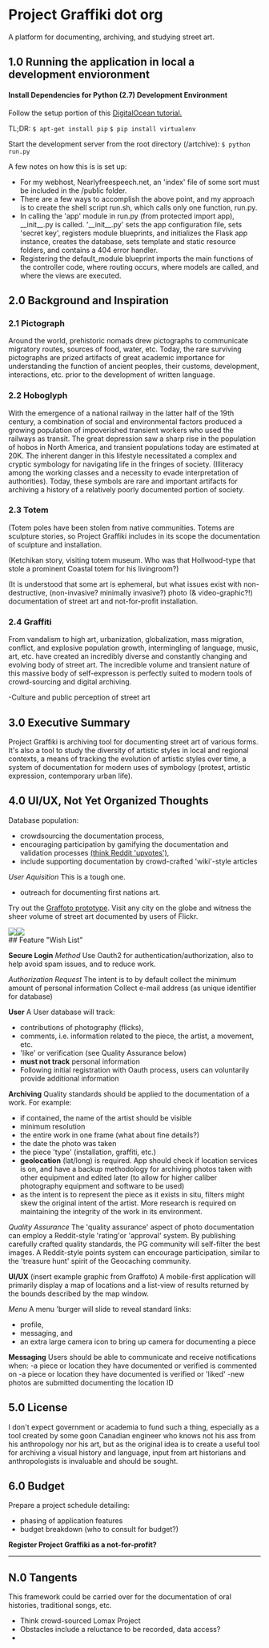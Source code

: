 # Project Graffiki dot org

A platform for documenting, archiving, and studying street art.

## 1.0 Running the application in local a development envioronment

#### Install Dependencies for Python (2.7) Development Environment

Follow the setup portion of this [DigitalOcean tutorial.](https://www.digitalocean.com/community/tutorials/how-to-structure-large-flask-applications)

TL;DR:
`$ apt-get install pip`
`$ pip install virtualenv`

Start the development server from the root directory (/artchive):
`$ python run.py`

A few notes on how this is is set up:

<ul>
<li>For my webhost, Nearlyfreespeech.net, an 'index' file of some
sort must be included in the /public folder.</li>
<li>There are a few ways to accomplish the above point, and
my approach is to create the shell script run.sh, which calls
only one function, run.py.</li>
<li>In calling the 'app' module in run.py  (from protected import app),
__init__.py is called.  '__init__.py' sets the app configuration file,
sets 'secret key', registers module blueprints, and initializes the Flask app instance, creates the database, sets template and static resource folders, and contains a 404 error handler.
</li>
<li>Registering the default_module blueprint imports the main
functions of the controller code, where routing occurs, where
models are called, and where the views are executed.</li>
</ul>


## 2.0 Background and Inspiration

### 2.1 Pictograph

Around the world, prehistoric nomads drew pictographs to communicate migratory routes, sources of food, water, etc.  Today, the rare surviving pictographs are prized artifacts of great academic importance for understanding the function of ancient peoples, their customs, development, interactions, etc. prior to the development of written language.

### 2.2 Hoboglyph

With the emergence of a national railway in the latter half of the 19th century, a combination of social and environmental factors produced a growing population of impoverished transient workers who used the railways as transit.  The great depression saw a sharp rise in the population of hobos in North America, and transient populations today are estimated at 20K.  The inherent danger in this lifestyle necessitated a complex and cryptic symbology for navigating life in the fringes of society.  (Illiteracy among the working classes and a necessity to evade interpretation of authorities).  Today, these symbols are rare and important artifacts for archiving a history of a relatively poorly documented portion of society.

### 2.3 Totem

(Totem poles have been stolen from native communities.  Totems are sculpture stories, so Project Graffiki includes in its scope the documentation of sculpture and installation.

(Ketchikan story, visiting totem museum.  Who was that Hollwood-type that stole a prominent Coastal totem for his livingroom?)

(It is understood that some art is ephemeral, but what issues exist with
non-destructive, (non-invasive?  minimally invasive?) photo (& video-graphic?!)
documentation of street art and not-for-profit installation.

### 2.4 Graffiti

From vandalism to high art, urbanization, globalization, mass migration, conflict, and explosive population growth, intermingling of language, music, art, etc. have created an incredibly diverse and constantly changing and evolving body of street art.  The incredible volume and transient nature of this massive body of self-expresson is perfectly suited to modern tools of crowd-sourcing and digital archiving.

-Culture and public perception of street art


## 3.0 Executive Summary

Project Graffiki is archiving tool for documenting street art of various forms.  It's also a tool to study the diversity of artistic styles in local and regional contexts, a means of tracking the evolution of artistic styles over time, a system of documentation for modern uses of symbology (protest, artistic expression, contemporary urban life).

## 4.0 UI/UX, Not Yet Organized Thoughts

Database population:
* crowdsourcing the documentation process,
* encouraging participation by gamifying the documentation and validation
processes <a href="https://www.reddit.com/wiki/faq#wiki_how_is_a_submission.27s_score_determined.3F">(think Reddit 'upvotes')</a>,
* include supporting documentation by crowd-crafted 'wiki'-style articles

_User Aquisition_
This is a tough one.
* outreach for documenting first nations art.

Try out the <a href="https://github.com/dankovacek/P5-1-hoodmap">Graffoto prototype</a>.  Visit any city on the globe and witness the sheer
volume of street art documented by users of Flickr.

<div class="flex">
<img src="/public/graffikiapp/static/images/UIlandscape.jpg"><img src="/public/graffikiapp/static/images/UImobileprofile.jpg">

</div>
## Feature "Wish List"

**Secure Login**
_Method_
Use Oauth2 for authentication/authorization, also to help avoid
spam issues, and to reduce work.

_Authorization Request_
The intent is to by default collect the minimum amount of personal information
Collect e-mail address (as unique identifier for database)

**User**
A User database will track:
* contributions of photography (flicks),
* comments, i.e. information related to the piece, the artist, a movement, etc.
* 'like' or verification (see Quality Assurance below)
* **must not track** personal information
* Following initial registration with Oauth process, users can voluntarily
provide additional information

**Archiving**
Quality standards should be applied to the documentation of a work.  For example:
* if contained, the name of the artist should be visible
* minimum resolution
* the entire work in one frame (what about fine details?)
* the date the photo was taken
* the piece 'type' (installation, graffiti, etc.)
* **geolocation** (lat/long) is required.  App should check if location services
is on, and have a backup methodology for archiving photos taken with other equipment and edited later (to allow for higher caliber photography equipment and software to be used)
* as the intent is to represent the piece as it exists in situ, filters might
skew the original intent of the artist.  More research is required on maintaining
the integrity of the work in its environment.

_Quality Assurance_
The 'quality assurance' aspect of photo documentation can employ a Reddit-style
'rating'or 'approval' system.  By publishing carefully crafted quality standards,
the PG community will self-filter the best images.  A Reddit-style points system
can encourage participation, similar to the 'treasure hunt' spirit of the Geocaching
community.

**UI/UX**
(insert example graphic from Graffoto)
A mobile-first application will primarily display a map of locations and a
list-view of results returned by the bounds described by the map window.

_Menu_
A menu 'burger will slide to reveal standard links:
* profile,
* messaging, and
* an extra large camera icon to bring up camera for documenting a piece

**Messaging**
Users should be able to communicate and receive notifications when:
-a piece or location they have documented or verified is commented on
-a piece or location they have documented is verified or 'liked'
-new photos are submitted documenting the location ID

## 5.0 License

I don't expect government or academia to fund such a thing, especially as a tool created by some goon Canadian engineer who knows not his ass from his anthropology nor his art, but as the original idea is to create a useful tool for archiving a visual history and language, input from art historians and anthropologists is invaluable and should be sought.


## 6.0 Budget

Prepare a project schedule detailing:
* phasing of application features
* budget breakdown
(who to consult for budget?)

**Register Project Graffiki as a not-for-profit?**

_________

## N.0 Tangents

This framework could be carried over for the documentation of oral histories, traditional songs, etc.

* Think crowd-sourced Lomax Project
* Obstacles include a reluctance to be recorded, data access?
*
